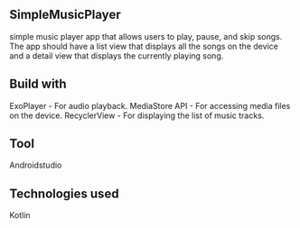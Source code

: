 ## SimpleMusicPlayer
simple music player app that allows users to play, pause, and skip songs. 
The app should have a list view that displays all the songs on the device and a detail view that displays the currently playing song. 

## Build with
ExoPlayer - For audio playback.
MediaStore API - For accessing media files on the device.
RecyclerView - For displaying the list of music tracks.

## Tool
Androidstudio

## Technologies used
Kotlin
 

 



